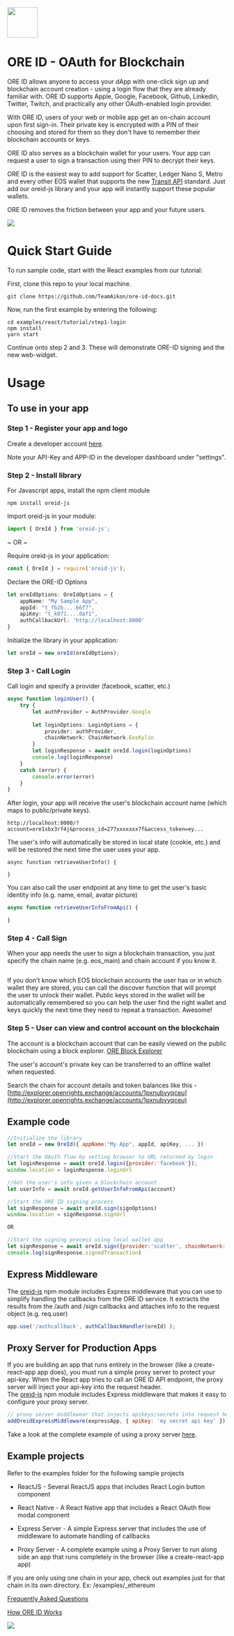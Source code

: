 <img src="https://en.gravatar.com/userimage/137186280/281fbdfb8df941e941b3ad68c925c3c7.png" width="70" height="70">

# ORE ID - OAuth for Blockchain



ORE ID allows anyone to access your dApp with one-click sign up and blockchain account creation - using a login flow that they are already familiar with. ORE ID supports Apple, Google, Facebook, Github, Linkedin, Twitter, Twitch, and practically any other OAuth-enabled login provider.

With ORE ID, users of your web or mobile app get an on-chain account upon first sign-in. Their private key is encrypted with a PIN of their choosing and stored for them so they don't have to remember their blockchain accounts or keys.

ORE ID also serves as a blockchain wallet for your users. Your app can request a user to sign a transaction using their PIN to decrypt their keys.

ORE ID is the easiest way to add support for Scatter, Ledger Nano S, Metro and every other EOS wallet that supports the new [Transit API](https://github.com/eosnewyork/eos-transit) standard. Just add our oreid-js library and your app will instantly support these popular wallets.

ORE ID removes the friction between your app and your future users. 

<img src="./docs/images/OREID-GitHub-diagram-01.png">

# Quick Start Guide

To run sample code, start with the React examples from our tutorial:

First, clone this repo to your local machine.
```shell
git clone https://github.com/TeamAikon/ore-id-docs.git
```

Now, run the first example by entering the following:
```shell
cd examples/react/tutorial/step1-login
npm install
yarn start
```
    
Continue onto step 2 and 3.  These will demonstrate ORE-ID signing and the new web-widget.

# Usage


## To use in your app

### Step 1 - Register your app and logo

Create a developer account [here](https://oreid.io/developer/new-app).

Note your API-Key and APP-ID in the developer dashboard under "settings".

### Step 2 - Install library

For Javascript apps, install the npm client module
```shell
npm install oreid-js
```

Import oreid-js in your module:
```typescript
import { OreId } from 'oreid-js';
```

~ OR ~

Require oreid-js in your application:
```javascript
const { OreId } = require('oreid-js');
```

Declare the ORE-ID Options
```typescript
let oreIdOptions: OreIdOptions = {
    appName: "My Sample App",
    appId: "t_fb2b....b6f7",
    apiKey: "t_k071....daf1",
    authCallbackUrl: 'http://localhost:8000'
}
```

Initialize the library in your application:
```typescript
let oreId = new oreId(oreIdOptions);
```

### Step 3 - Call Login

Call login and specify a provider (facebook, scatter, etc.) 
```typescript
async function loginUser() {
    try {
        let authProvider = AuthProvider.Google
        
        let loginOptions: LoginOptions = {
            provider: authProvider,
            chainNetwork: ChainNetwork.EosKylin
        }
        let loginResponse = await oreId.login(loginOptions)
        console.log(loginResponse)
    }
    catch (error) {
        console.error(error)
    }
}
```

 After login, your app will receive the user's blockchain account name (which maps to public/private keys).
 ```text
http://localhost:8000/?account=ore1sbx3rf4j&process_id=277xxxxxxx7f&access_token=ey...
 ```
 
The user's info will automatically be stored in local state (cookie, etc.) and will be restored the next time the user uses your app.

```typscript
async function retrieveUserInfo() {

}
```
  
You can also call the user endpoint at any time to get the user's basic identity info (e.g. name, email, avatar picture)
```typescript
async function retrieveUserInfoFromApi() {

} 
```

### Step 4 - Call Sign

When your app needs the user to sign a blockchain transaction, you just specify the chain name (e.g. eos_main) and chain account if you know it. 

```typescript

```

If you don't know which EOS blockchain accounts the user has or in which wallet they are stored, you can call the discover function that will prompt the user to unlock their wallet. Public keys stored in the wallet will be automatically remembered so you can help the user find the right wallet and keys quickly the next time they need to repeat a transaction. Awesome!

### Step 5 - User can view and control account on the blockchain  

The account is a blockchain account that can be easily viewed on the public blockchain using a block explorer. [ORE Block Explorer](https://explorer.ore.network/)

The user's account's private key can be transferred to an offline wallet when requested.

Search the chain for account details and token balances like this - [http://explorer.openrights.exchange/accounts/1pxnubvyqceu](http://explorer.openrights.exchange/accounts/1pxnubvyqceu)


## Example code
```javascript
//Initialize the library
let oreId = new OreId({ appName:"My App", appId, apiKey, ... })

//Start the OAuth flow by setting browser to URL returned by login
let loginResponse = await oreId.login({provider:'facebook'});
window.location = loginResponse.loginUrl

//Get the user's info given a blockchain account
let userInfo = await oreId.getUserInfoFromApi(account)

//Start the ORE ID signing process
let signResponse = await oreId.sign(signOptions)
window.location = signResponse.signUrl

OR

//Start the signing process using local wallet app
let signResponse = await oreId.sign({provider:'scatter', chainNetwork:'eos_kylin', transaction, ...})
console.log(signResponse.signedTransaction)
```

## Express Middleware

The [oreid-js](https://www.npmjs.com/package/oreid-js) npm module includes Express middleware that you can use to simplify handling the callbacks from the ORE ID service. It extracts the results from the /auth and /sign callbacks and attaches info to the request object (e.g. req.user)

```javascript
app.use('/authcallback', authCallbackHandler(oreId) );
```

## Proxy Server for Production Apps

If you are building an app that runs entirely in the browser (like a create-react-app app does), you must run a simple proxy server to protect your api-key. When the React app tries to call an ORE ID API endpoint, the proxy server will inject your api-key into the request header.<br>
The [oreid-js](https://www.npmjs.com/package/oreid-js) npm module includes Express middleware that makes it easy to configure your proxy server. 

```javascript
// proxy server middlewear that injects apikeys/secrets into request headers
addOreidExpressMiddleware(expressApp, { apiKey: 'my secret api key' })
```

Take a look at the complete example of using a proxy server [here](https://github.com/TeamAikon/ore-id-docs/tree/master/examples/react/advanced/react-server).

## Example projects

Refer to the examples folder for the following sample projects

- ReactJS - Several ReactJS apps that includes React Login button component

- React Native - A React Native app that includes a React OAuth flow modal component

- Express Server - A simple Express server that includes the use of middleware to automate handling of callbacks
  
- Proxy Server - A complete example using a Proxy Server to run along side an app that runs completely in the browser (like a create-react-app app)

If you are only using one chain in your app, check out examples just for that chain in its own directory. Ex: /examples/_ethereum


[Frequently Asked Questions](https://drive.google.com/open?id=1Nx6qm7z8TQRM8S-onmcP0H--21z-gzYDBVEzzfcgE9g)

[How ORE ID Works](https://docs.google.com/document/d/1n09swvocpR2WkP5iFc_VMrmmlnx3S1j72Zy6yDvcuYw/edit?usp=sharing)

[<img src="./docs/images/eos-transit-logo.png">](https://github.com/eosnewyork/eos-transit)
